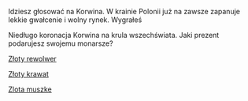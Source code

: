 Idziesz głosować na Korwina. W krainie Polonii już na zawsze zapanuje lekkie gwałcenie i wolny rynek.
Wygrałeś

Niedługo koronacja Korwina na krula wszechświata.
Jaki prezent podarujesz swojemu monarsze?

[Złoty rewolwer](prezent/rewolwer.md)

[Złoty krawat](prezent2/krawat.md)

[Zlota muszke](prezent3/muszka.md)
